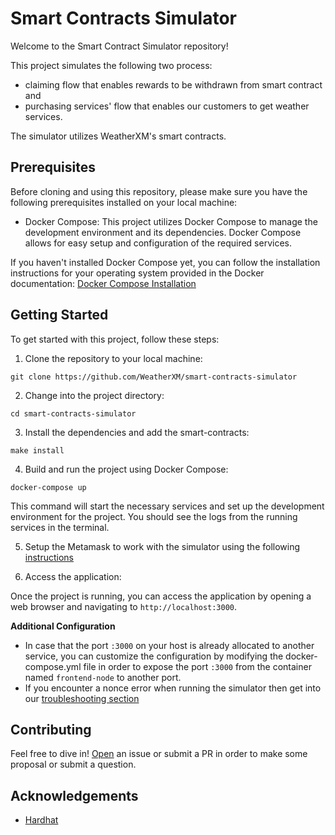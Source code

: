 # Smart Contracts Simulator

Welcome to the Smart Contract Simulator repository!

This project simulates the following two process:
- claiming flow that enables rewards to be withdrawn from smart contract and
- purchasing services' flow that enables our customers to get weather services.

The simulator utilizes WeatherXM's smart contracts.

## Prerequisites
Before cloning and using this repository, please make sure you have the following prerequisites installed on your local machine:

- Docker Compose: This project utilizes Docker Compose to manage the development environment and its dependencies. Docker Compose allows for easy setup and configuration of the required services.

If you haven't installed Docker Compose yet, you can follow the installation instructions for your operating system provided in the Docker documentation: [Docker Compose Installation](https://docs.docker.com/compose/install/)

## Getting Started
To get started with this project, follow these steps:

1. Clone the repository to your local machine:

```
git clone https://github.com/WeatherXM/smart-contracts-simulator
```

2. Change into the project directory:

```
cd smart-contracts-simulator
```

3. Install the dependencies and add the smart-contracts:

```
make install
```

4. Build and run the project using Docker Compose:

```
docker-compose up
```

This command will start the necessary services and set up the development environment for the project. You should see the logs from the running services in the terminal.

5.  Setup the Metamask to work with the simulator using the following [instructions](./docs/metamask.md)

6. Access the application:

Once the project is running, you can access the application by opening a web browser and navigating to  `http://localhost:3000`.

**Additional Configuration**

- In case that the port `:3000` on your host is already allocated to another service, you can customize the configuration by modifying the docker-compose.yml file in order to expose the port `:3000` from the container named `frontend-node` to another port.
- If you encounter a nonce error when running the simulator then get into our [troubleshooting section](./docs/troubleshhoting.md)

## Contributing

Feel free to dive in! [Open](https://github.com/WeatherXM/smart-contracts-simulator/issues/new) an issue or submit a PR in order to make some proposal or submit a question.

## Acknowledgements

- [Hardhat](https://github.com/NomicFoundation/hardhat)
